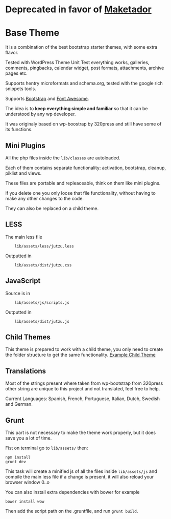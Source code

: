 # Deprecated in favor of [Maketador](https://github.com/sigami/maketador)

# Base Theme

It is a combination of the best bootstrap starter themes, with some extra flavor.

Tested with WordPress Theme Unit Test everything works, galleries, comments, pingbacks, calendar widget, post formats, attachments, archive pages etc.

Supports hentry microformats and schema.org, tested with the google rich snippets tools.

Supports [Bootstrap](http://getbootstrap.com/) and [Font Awesome](http://fortawesome.github.io/Font-Awesome/).

The idea is to **keep everything simple and familiar** so that it can be understood by any wp developer.

It was originaly based on wp-boostrap by 320press and still have some of its functions.

## Mini Plugins

All the php files inside the `lib/classes` are autoloaded. 

Each of them contains separate functionality: activation, bootstrap, cleanup, piklist and views. 

These files are portable and repleaceable, think on them like mini plugins. 

If you delete one you only loose that file functionality, without having to make any other changes to the code. 

They can also be replaced on a child theme.

## LESS

The main less file 

        lib/assets/less/jutzu.less

Outputted in 

        lib/assets/dist/jutzu.css

## JavaScript

Source is in 

        lib/assets/js/scripts.js

Outputted in

        lib/assets/dist/jutzu.js

## Child Themes

This theme is prepared to work with a child theme, you only need to create the folder structure to get the same functionality. [Example Child Theme](https://github.com/sigami/base_child)

## Translations

Most of the strings present where taken from wp-bootstrap from 320press other string are unique to this project and not translated, feel free to help. 

Current Languages: Spanish, French, Portuguese, Italian, Dutch, Swedish and German. 

## Grunt

This part is not necessary to make the theme work properly, but it does save you a lot of time.

Fist on terminal go to `lib/assets/` then:

    npm install
    grunt dev

This task will create a minified js of all the files inside `lib/assets/js` and compile the main less file if a change is present, it will also reload your browser window 0..o

You can also install extra dependencies with bower for example

    bower install wow

Then add the script path on the .gruntfile, and run `grunt build`.


